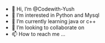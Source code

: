 - 👋 Hi, I’m @Codewith-Yush
- 👀 I’m interested in Python and Mysql
- 🌱 I’m currently learning java or c++
- 💞️ I’m looking to collaborate on 
- 📫 How to reach me ...

<!---
Codewith-Yush/Codewith-Yush is a ✨ special ✨ repository because its `README.md` (this file) appears on your GitHub profile.
You can click the Preview link to take a look at your changes.
--->
